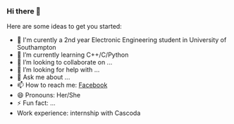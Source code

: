 ### Hi there 👋

Here are some ideas to get you started:

- 🔭 I'm  curently a 2nd year Electronic Engineering student in University of Southampton
- 🌱 I’m currently learning C++/C/Python
- 👯 I’m looking to collaborate on ...
- 🤔 I’m looking for help with ...
- 💬 Ask me about ...
- 📫 How to reach me: [Facebook](https://www.facebook.com/profile.php?id=100002598041100)
- 😄 Pronouns: Her/She
- ⚡ Fun fact: ... 
- Work experience: internship with Cascoda


